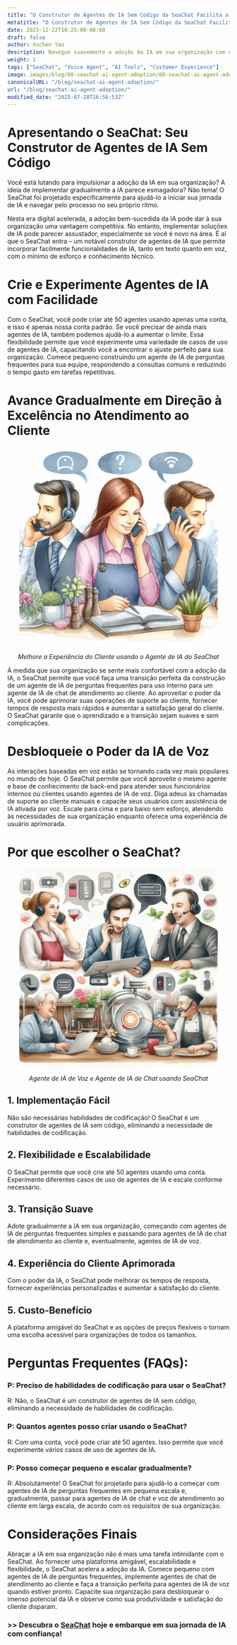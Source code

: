 ```yaml
---
title: "O Construtor de Agentes de IA Sem Código da SeaChat Facilita a Adoção da IA"
metatitle: "O Construtor de Agentes de IA Sem Código da SeaChat Facilita a Adoção da IA"
date: 2023-12-22T10:25:00-08:00
draft: false
author: Xuchen Yao
description: Navegue suavemente a adoção da IA em sua organização com o SeaChat! Este construtor de agentes de IA sem código simplifica o processo, tornando-o fácil e sem complicações. Comece com casos de uso simples e aumente gradualmente a adoção da IA experimentando diferentes formas de alavancar a IA.
weight: 1
tags: ["SeaChat", "Voice Agent", "AI Tools", "Customer Experience"]
image: images/blog/60-seachat-ai-agent-adoption/60-seachat-ai-agent-adoption.png
canonicalURL: "/blog/seachat-ai-agent-adoption/"
url: "/blog/seachat-ai-agent-adoption/"
modified_date: "2025-07-28T16:56:53Z"
---
```


# Apresentando o SeaChat: Seu Construtor de Agentes de IA Sem Código

Você está lutando para impulsionar a adoção da IA em sua organização? A ideia de implementar gradualmente a IA parece esmagadora? Não tema! O SeaChat foi projetado especificamente para ajudá-lo a iniciar sua jornada de IA e navegar pelo processo no seu próprio ritmo.

Nesta era digital acelerada, a adoção bem-sucedida da IA pode dar à sua organização uma vantagem competitiva. No entanto, implementar soluções de IA pode parecer assustador, especialmente se você é novo na área. É aí que o SeaChat entra – um notável construtor de agentes de IA que permite incorporar facilmente funcionalidades de IA, tanto em texto quanto em voz, com o mínimo de esforço e conhecimento técnico.

# Crie e Experimente Agentes de IA com Facilidade

Com o SeaChat, você pode criar até 50 agentes usando apenas uma conta, e isso é apenas nossa conta padrão. Se você precisar de ainda mais agentes de IA, também podemos ajudá-lo a aumentar o limite. Essa flexibilidade permite que você experimente uma variedade de casos de uso de agentes de IA, capacitando você a encontrar o ajuste perfeito para sua organização. Comece pequeno construindo um agente de IA de perguntas frequentes para sua equipe, respondendo a consultas comuns e reduzindo o tempo gasto em tarefas repetitivas.

# Avance Gradualmente em Direção à Excelência no Atendimento ao Cliente

<center>
<img height="450px" src="/images/blog/50x-all-seachat-agents/transfer-to-and-from-ai-agent.jpeg" alt="Melhore a Experiência do Cliente usando o Agente de IA do SeaChat"/>

*Melhore a Experiência do Cliente usando o Agente de IA do SeaChat*
</center>

À medida que sua organização se sente mais confortável com a adoção da IA, o SeaChat permite que você faça uma transição perfeita da construção de um agente de IA de perguntas frequentes para uso interno para um agente de IA de chat de atendimento ao cliente. Ao aproveitar o poder da IA, você pode aprimorar suas operações de suporte ao cliente, fornecer tempos de resposta mais rápidos e aumentar a satisfação geral do cliente. O SeaChat garante que o aprendizado e a transição sejam suaves e sem complicações.

# Desbloqueie o Poder da IA de Voz

As interações baseadas em voz estão se tornando cada vez mais populares no mundo de hoje. O SeaChat permite que você aproveite o mesmo agente e base de conhecimento de back-end para atender seus funcionários internos ou clientes usando agentes de IA de voz. Diga adeus às chamadas de suporte ao cliente manuais e capacite seus usuários com assistência de IA ativada por voz. Escale para cima e para baixo sem esforço, atendendo às necessidades de sua organização enquanto oferece uma experiência de usuário aprimorada.

# Por que escolher o SeaChat?

<center>
<img height="450px" src="/images/blog/50x-all-seachat-agents/call-or-text-agents.jpeg" alt="Agente de IA de Voz e Agente de IA de Chat usando SeaChat"/>

*Agente de IA de Voz e Agente de IA de Chat usando SeaChat*
</center>

## 1. Implementação Fácil
Não são necessárias habilidades de codificação! O SeaChat é um construtor de agentes de IA sem código, eliminando a necessidade de habilidades de codificação.

## 2. Flexibilidade e Escalabilidade
O SeaChat permite que você crie até 50 agentes usando uma conta. Experimente diferentes casos de uso de agentes de IA e escale conforme necessário.

## 3. Transição Suave
Adote gradualmente a IA em sua organização, começando com agentes de IA de perguntas frequentes simples e passando para agentes de IA de chat de atendimento ao cliente e, eventualmente, agentes de IA de voz.

## 4. Experiência do Cliente Aprimorada
Com o poder da IA, o SeaChat pode melhorar os tempos de resposta, fornecer experiências personalizadas e aumentar a satisfação do cliente.

## 5. Custo-Benefício
A plataforma amigável do SeaChat e as opções de preços flexíveis o tornam uma escolha acessível para organizações de todos os tamanhos.


# Perguntas Frequentes (FAQs):

### P: Preciso de habilidades de codificação para usar o SeaChat?
R: Não, o SeaChat é um construtor de agentes de IA sem código, eliminando a necessidade de habilidades de codificação.

### P: Quantos agentes posso criar usando o SeaChat?
R: Com uma conta, você pode criar até 50 agentes. Isso permite que você experimente vários casos de uso de agentes de IA.

### P: Posso começar pequeno e escalar gradualmente?
R: Absolutamente! O SeaChat foi projetado para ajudá-lo a começar com agentes de IA de perguntas frequentes em pequena escala e, gradualmente, passar para agentes de IA de chat e voz de atendimento ao cliente em larga escala, de acordo com os requisitos de sua organização.

# Considerações Finais

Abraçar a IA em sua organização não é mais uma tarefa intimidante com o SeaChat. Ao fornecer uma plataforma amigável, escalabilidade e flexibilidade, o SeaChat acelera a adoção da IA. Comece pequeno com agentes de IA de perguntas frequentes, implemente agentes de chat de atendimento ao cliente e faça a transição perfeita para agentes de IA de voz quando estiver pronto. Capacite sua organização para desbloquear o imenso potencial da IA e observe como sua produtividade e satisfação do cliente disparam.


### >> Descubra o [SeaChat](https://chat.seasalt.ai/?utm_source=blog) hoje e embarque em sua jornada de IA com confiança!
